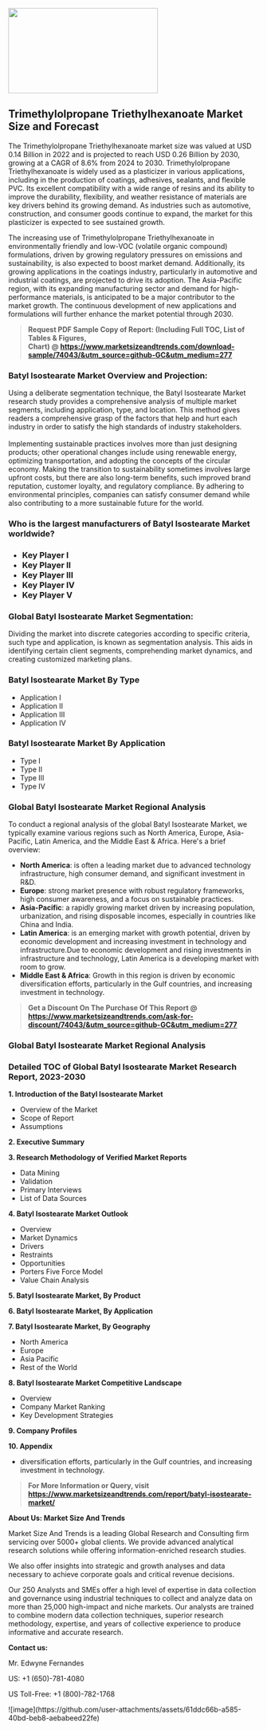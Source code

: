 <p><img class="alignnone size-medium wp-image-20088" src="https://ffe5etoiles.com/wp-content/uploads/2024/12/MST1-300x171.png" alt="" width="300" height="171" /></p><h2>Trimethylolpropane Triethylhexanoate Market Size and Forecast</h2><p>The Trimethylolpropane Triethylhexanoate market size was valued at USD 0.14 Billion in 2022 and is projected to reach USD 0.26 Billion by 2030, growing at a CAGR of 8.6% from 2024 to 2030. Trimethylolpropane Triethylhexanoate is widely used as a plasticizer in various applications, including in the production of coatings, adhesives, sealants, and flexible PVC. Its excellent compatibility with a wide range of resins and its ability to improve the durability, flexibility, and weather resistance of materials are key drivers behind its growing demand. As industries such as automotive, construction, and consumer goods continue to expand, the market for this plasticizer is expected to see sustained growth.</p><p>The increasing use of Trimethylolpropane Triethylhexanoate in environmentally friendly and low-VOC (volatile organic compound) formulations, driven by growing regulatory pressures on emissions and sustainability, is also expected to boost market demand. Additionally, its growing applications in the coatings industry, particularly in automotive and industrial coatings, are projected to drive its adoption. The Asia-Pacific region, with its expanding manufacturing sector and demand for high-performance materials, is anticipated to be a major contributor to the market growth. The continuous development of new applications and formulations will further enhance the market potential through 2030.</p></p><blockquote id="" class=""><strong>Request PDF Sample Copy of Report: (Including Full TOC, List of Tables &amp; Figures, Chart)&nbsp;@&nbsp;<strong><a href="https://www.marketsizeandtrends.com/download-sample/74043/&utm_source=github-GC&utm_medium=277" target="_blank">https://www.marketsizeandtrends.com/download-sample/74043/&utm_source=github-GC&utm_medium=277</a></strong></strong></blockquote><h3 id="" class="">Batyl Isostearate Market&nbsp;Overview and Projection:</h3><p id="" class="">Using a deliberate segmentation technique, the Batyl Isostearate Market research study provides a comprehensive analysis of multiple market segments, including application, type, and location. This method gives readers a comprehensive grasp of the factors that help and hurt each industry in order to satisfy the high standards of industry stakeholders. <br /> <br />Implementing sustainable practices involves more than just designing products; other operational changes include using renewable energy, optimizing transportation, and adopting the concepts of the circular economy. Making the transition to sustainability sometimes involves large upfront costs, but there are also long-term benefits, such improved brand reputation, customer loyalty, and regulatory compliance. By adhering to environmental principles, companies can satisfy consumer demand while also contributing to a more sustainable future for the world.</p><h3 id="" class="">Who is the largest manufacturers of&nbsp;Batyl Isostearate Market worldwide?</h3><h3 class=""><p><ul><li>Key Player I </li><li> Key Player II </li><li> Key Player III </li><li> Key Player IV </li><li> Key Player V</li></ul></p></h3><h3 id="" class="">Global&nbsp;Batyl Isostearate Market Segmentation:</h3><p id="" class="">Dividing the market into discrete categories according to specific criteria, such type and application, is known as segmentation analysis. This aids in identifying certain client segments, comprehending market dynamics, and creating customized marketing plans.</p><h3 id="" class="">Batyl Isostearate Market&nbsp;By Type</h3><p><p><ul><li>Application I </li><li> Application II </li><li> Application III </li><li> Application IV</p></li></ul></p></p><h3 id="" class="">Batyl Isostearate Market&nbsp;By Application</h3><p class=""><p><ul><li>Type I </li><li> Type II </li><li> Type III </li><li> Type IV</li></ul></p></p><h3 id="" class="">Global Batyl Isostearate Market Regional Analysis</h3><p id="" class="">To conduct a regional analysis of the global Batyl Isostearate Market, we typically examine various regions such as North America, Europe, Asia-Pacific, Latin America, and the Middle East &amp; Africa. Here's a brief overview:</p><ul><li><strong>North America</strong>: is often a leading market due to advanced technology infrastructure, high consumer demand, and significant investment in R&amp;D.</li><li><strong>Europe</strong>: strong market presence with robust regulatory frameworks, high consumer awareness, and a focus on sustainable practices.</li><li><strong>Asia-Pacific</strong>: a rapidly growing market driven by increasing population, urbanization, and rising disposable incomes, especially in countries like China and India.</li><li><strong>Latin America</strong>: is an emerging market with growth potential, driven by economic development and increasing investment in technology and infrastructure.Due to economic development and rising investments in infrastructure and technology, Latin America is a developing market with room to grow.</li><li><strong>Middle East &amp; Africa</strong>: Growth in this region is driven by economic diversification efforts, particularly in the Gulf countries, and increasing investment in technology.</li></ul><blockquote id="" class=""><strong>Get a Discount On The Purchase Of This Report @ <strong><a href="https://www.marketsizeandtrends.com/ask-for-discount/74043/&utm_source=github-GC&utm_medium=277" target="_blank">https://www.marketsizeandtrends.com/ask-for-discount/74043/&utm_source=github-GC&utm_medium=277</a></strong></strong></blockquote><h3 id="" class="">Global Batyl Isostearate Market Regional Analysis</h3><h3 id="" class="">Detailed TOC of Global Batyl Isostearate Market Research Report, 2023-2030</h3><p id="" class=""><strong>1. Introduction of the Batyl Isostearate Market</strong></p><ul><li>Overview of the Market</li><li>Scope of Report</li><li>Assumptions</li></ul><p id="" class=""><strong>2. Executive Summary</strong></p><p id="" class=""><strong>3. Research Methodology of Verified Market Reports</strong></p><ul><li>Data Mining</li><li>Validation</li><li>Primary Interviews</li><li>List of Data Sources</li></ul><p id="" class=""><strong>4. Batyl Isostearate Market Outlook</strong></p><ul><li>Overview</li><li>Market Dynamics</li><li>Drivers</li><li>Restraints</li><li>Opportunities</li><li>Porters Five Force Model</li><li>Value Chain Analysis</li></ul><p id="" class=""><strong>5. Batyl Isostearate Market, By Product</strong></p><p id="" class=""><strong>6. Batyl Isostearate Market, By Application</strong></p><p id="" class=""><strong>7. Batyl Isostearate Market, By Geography</strong></p><ul><li>North America</li><li>Europe</li><li>Asia Pacific</li><li>Rest of the World</li></ul><p id="" class=""><strong>8. Batyl Isostearate Market Competitive Landscape</strong></p><ul><li>Overview</li><li>Company Market Ranking</li><li>Key Development Strategies</li></ul><p id="" class=""><strong>9. Company Profiles</strong></p><p id="" class=""><strong>10. Appendix</strong></p><ul><li>diversification efforts, particularly in the Gulf countries, and increasing investment in technology.</li></ul><blockquote id="" class=""><strong>For More Information or Query, visit <strong><strong><a href="https://www.marketsizeandtrends.com/report/batyl-isostearate-market/" target="_blank">https://www.marketsizeandtrends.com/report/batyl-isostearate-market/</a></strong></strong></strong></blockquote><p id="" class=""><strong>About Us: Market Size And Trends</strong></p><p id="" class="">Market Size And Trends is a leading Global Research and Consulting firm servicing over 5000+ global clients. We provide advanced analytical research solutions while offering information-enriched research studies.</p><p id="" class="">We also offer insights into strategic and growth analyses and data necessary to achieve corporate goals and critical revenue decisions.</p><p id="" class="">Our 250 Analysts and SMEs offer a high level of expertise in data collection and governance using industrial techniques to collect and analyze data on more than 25,000 high-impact and niche markets. Our analysts are trained to combine modern data collection techniques, superior research methodology, expertise, and years of collective experience to produce informative and accurate research.</p><p id="" class=""><strong>Contact us:</strong></p><p id="" class="">Mr. Edwyne Fernandes</p><p id="" class="">US: +1 (650)-781-4080</p><p id="" class="">US Toll-Free: +1 (800)-782-1768</p>
![image](https://github.com/user-attachments/assets/61ddc66b-a585-40bd-beb8-aebabeed22fe)
